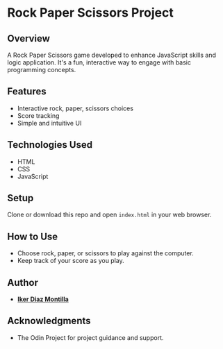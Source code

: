 # Rock Paper Scissors Project

## Overview
A Rock Paper Scissors game developed to enhance JavaScript skills and logic application. It's a fun, interactive way to engage with basic programming concepts.

## Features
- Interactive rock, paper, scissors choices
- Score tracking
- Simple and intuitive UI

## Technologies Used
- HTML
- CSS
- JavaScript

## Setup
Clone or download this repo and open `index.html` in your web browser.

## How to Use
- Choose rock, paper, or scissors to play against the computer.
- Keep track of your score as you play.

## Author
- [**Iker Diaz Montilla**](https://github.com/Ikerdiazmontilla)

## Acknowledgments
- The Odin Project for project guidance and support.
